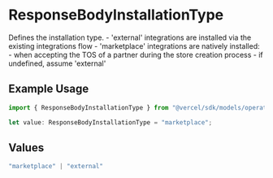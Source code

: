 # ResponseBodyInstallationType

Defines the installation type. - 'external' integrations are installed via the existing integrations flow - 'marketplace' integrations are natively installed: - when accepting the TOS of a partner during the store creation process - if undefined, assume 'external'

## Example Usage

```typescript
import { ResponseBodyInstallationType } from "@vercel/sdk/models/operations/getconfigurations.js";

let value: ResponseBodyInstallationType = "marketplace";
```

## Values

```typescript
"marketplace" | "external"
```